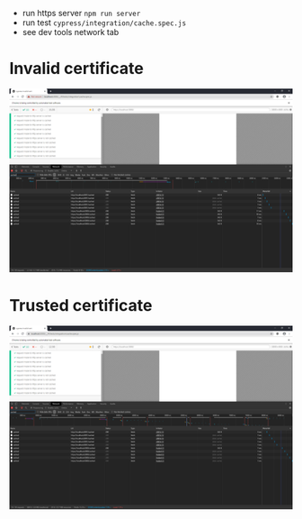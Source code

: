 - run https server `npm run server`
- run test `cypress/integration/cache.spec.js`
- see dev tools network tab

# Invalid certificate

![](docs/test-result-invalid.png)

# Trusted certificate

![](docs/test-result-trusted.png)
